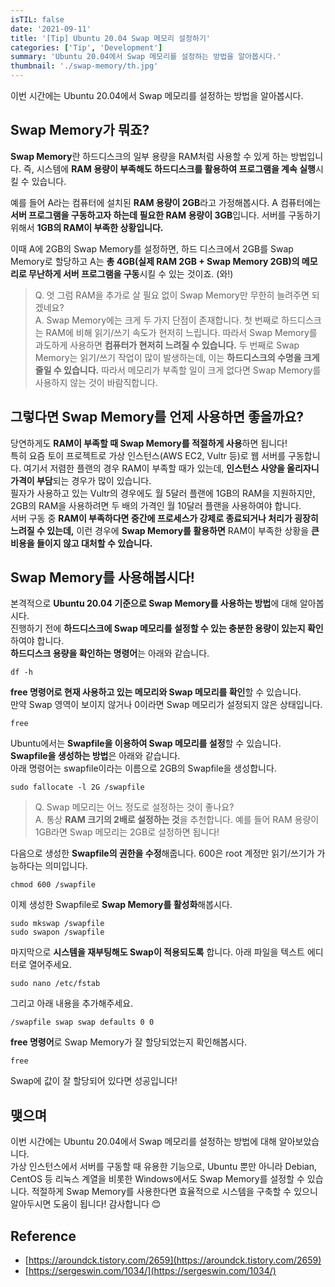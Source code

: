 ```yaml
---
isTIL: false
date: '2021-09-11'
title: '[Tip] Ubuntu 20.04 Swap 메모리 설정하기'
categories: ['Tip', 'Development']
summary: 'Ubuntu 20.04에서 Swap 메모리를 설정하는 방법을 알아봅시다.'
thumbnail: './swap-memory/th.jpg'
---
```


이번 시간에는 Ubuntu 20.04에서 Swap 메모리를 설정하는 방법을 알아봅시다.


## Swap Memory가 뭐죠?
**Swap Memory**란 하드디스크의 일부 용량을 RAM처럼 사용할 수 있게 하는 방법입니다.
즉, 시스템에 **RAM 용량이 부족해도 하드디스크를 활용하여 프로그램을 계속 실행**시킬 수 있습니다.  

예를 들어 A라는 컴퓨터에 설치된 **RAM 용량이 2GB**라고 가정해봅시다.
A 컴퓨터에는 **서버 프로그램을 구동하고자 하는데 필요한 RAM 용량이 3GB**입니다. 서버를 구동하기 위해서 **1GB의 RAM이 부족한 상황입니다.**

이때 A에 2GB의 Swap Memory를 설정하면, 하드 디스크에서 2GB를 Swap Memory로 할당하고 A는 **총 4GB(실제 RAM 2GB + Swap Memory 2GB)의 메모리로 무난하게 서버 프로그램을 구동**시킬 수 있는 것이죠. (와!)

> Q. 엇 그럼 RAM을 추가로 살 필요 없이 Swap Memory만 무한히 늘려주면 되겠네요?  
> A. Swap Memory에는 크게 두 가지 단점이 존재합니다. 첫 번째로 하드디스크는 RAM에 비해 읽기/쓰기 속도가 현저히 느립니다. 따라서 Swap Memory를 과도하게 사용하면 **컴퓨터가 현저히 느려질 수 있습니다.** 두 번째로 Swap Memory는 읽기/쓰기 작업이 많이 발생하는데, 이는 **하드디스크의 수명을 크게 줄일 수 있습니다.** 따라서 메모리가 부족할 일이 크게 없다면 Swap Memory를 사용하지 않는 것이 바람직합니다.  

## 그렇다면 Swap Memory를 언제 사용하면 좋을까요?
당연하게도 **RAM이 부족할 때 Swap Memory를 적절하게 사용**하면 됩니다!  
특히 요즘 토이 프로젝트로 가상 인스턴스(AWS EC2, Vultr 등)로 웹 서버를 구동합니다.
여기서 저렴한 플랜의 경우 RAM이 부족할 때가 있는데, **인스턴스 사양을 올리자니 가격이 부담**되는 경우가 많이 있습니다.  
필자가 사용하고 있는 Vultr의 경우에도 월 5달러 플랜에 1GB의 RAM을 지원하지만, 2GB의 RAM을 사용하려면 두 배의 가격인 월 10달러 플랜을 사용하여야 합니다.  
서버 구동 중 **RAM이 부족하다면 중간에 프로세스가 강제로 종료되거나 처리가 굉장히 느려질 수 있는데,** 이런 경우에 **Swap Memory를 활용하면** RAM이 부족한 상황을 **큰 비용을 들이지 않고 대처할 수 있습니다.**

## Swap Memory를 사용해봅시다!  

본격적으로 **Ubuntu 20.04 기준으로 Swap Memory를 사용하는 방법**에 대해 알아봅시다.  
진행하기 전에 **하드디스크에 Swap 메모리를 설정할 수 있는 충분한 용량이 있는지 확인**하여야 합니다.  
**하드디스크 용량을 확인하는 명령어**는 아래와 같습니다.  
```shell
df -h
```  

**free 명령어로 현재 사용하고 있는 메모리와 Swap 메모리를 확인**할 수 있습니다.  
만약 Swap 영역이 보이지 않거나 0이라면 Swap 메모리가 설정되지 않은 상태입니다.  
```shell
free
```

Ubuntu에서는 **Swapfile을 이용하여 Swap 메모리를 설정**할 수 있습니다.  
**Swapfile을 생성하는 방법**은 아래와 같습니다.  
아래 명령어는 swapfile이라는 이름으로 2GB의 Swapfile을 생성합니다.  

```
sudo fallocate -l 2G /swapfile
```

> Q. Swap 메모리는 어느 정도로 설정하는 것이 좋나요?  
> A. 통상 **RAM 크기의 2배로 설정하는 것**을 추천합니다. 예를 들어 RAM 용량이 1GB라면 Swap 메모리는 2GB로 설정하면 됩니다! 


다음으로 생성한 **Swapfile의 권한을 수정**해줍니다. 600은 root 계정만 읽기/쓰기가 가능하다는 의미입니다.
```shell
chmod 600 /swapfile
```

이제 생성한 Swapfile로 **Swap Memory를 활성화**해봅시다.
```shell
sudo mkswap /swapfile
sudo swapon /swapfile
```

마지막으로 **시스템을 재부팅해도 Swap이 적용되도록** 합니다.
아래 파일을 텍스트 에디터로 열어주세요.
```shell
sudo nano /etc/fstab
```
그리고 아래 내용을 추가해주세요.
```shell
/swapfile swap swap defaults 0 0
```

**free 명령어**로 Swap Memory가 잘 할당되었는지 확인해봅시다.
```shell
free
```  

Swap에 값이 잘 할당되어 있다면 성공입니다!

## 맺으며
이번 시간에는 Ubuntu 20.04에서 Swap 메모리를 설정하는 방법에 대해 알아보았습니다.  
가상 인스턴스에서 서버를 구동할 때 유용한 기능으로, Ubuntu 뿐만 아니라 Debian, CentOS 등 리눅스 계열을 비롯한 Windows에서도 Swap Memory를 설정할 수 있습니다. 적절하게 Swap Memory를 사용한다면 효율적으로 시스템을 구축할 수 있으니 알아두시면 도움이 됩니다! 감사합니다 😊 




## Reference
- [https://aroundck.tistory.com/2659](https://aroundck.tistory.com/2659)  
- [https://sergeswin.com/1034/](https://sergeswin.com/1034/)

